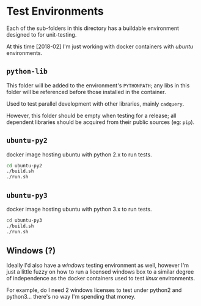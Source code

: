 # Test Environments

Each of the sub-folders in this directory has a buildable environment designed
to for unit-testing.

At this time [2018-02] I'm just working with docker containers with _ubuntu_
environments.

## `python-lib`

This folder will be added to the environment's `PYTHONPATH`; any libs in this
folder will be referenced before those installed in the container.

Used to test parallel development with other libraries, mainly `cadquery`.

However, this folder should be empty when testing for a release; all dependent
libraries should be acquired from their public sources (eg: `pip`).

## `ubuntu-py2`

docker image hosting ubuntu with python 2.x to run tests.

```bash
cd ubuntu-py2
./build.sh
./run.sh
```

## `ubuntu-py3`

docker image hosting ubuntu with python 3.x to run tests.

```bash
cd ubuntu-py3
./build.sh
./run.sh
```

## Windows (?)

Ideally I'd also have a _windows_ testing environment as well, however I'm
just a little fuzzy on how to run a licensed windows box to a similar degree
of independence as the docker containers used to test _linux_ environments.

For example, do I need 2 windows licenses to test under python2 and python3...
there's no way I'm spending that money.
